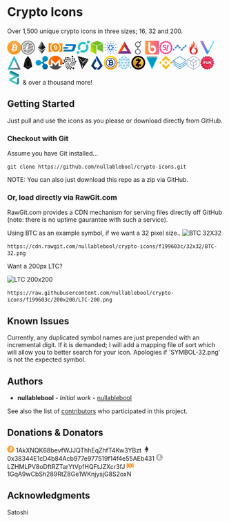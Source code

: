 # Crypto Icons

Over 1,500 unique crypto icons in three sizes; 16, 32 and 200.

![Icon](32x32/BTC-32.png?raw=true)![Icon](32x32/LTC-32.png?raw=true)![Icon](32x32/ETH-32.png?raw=true)![Icon](32x32/BCH-32.png?raw=true)![Icon](32x32/DASH-32.png?raw=true)![Icon](32x32/ICX-32.png?raw=true)![Icon](32x32/NEO-32.png?raw=true)![Icon](32x32/ADA-32.png?raw=true)![Icon](32x32/BAT-32.png?raw=true)![Icon](32x32/GNT-32.png?raw=true)![Icon](32x32/BRD-32.png?raw=true)![Icon](32x32/SPANK-32.png?raw=true)![Icon](32x32/NANO-32.png?raw=true)![Icon](32x32/UFR-32.png?raw=true)![Icon](32x32/VEN-32.png?raw=true)![Icon](32x32/SALT-32.png?raw=true)![Icon](32x32/EOS-32.png?raw=true)![Icon](32x32/XRP-32.png?raw=true)![Icon](32x32/XMR-32.png?raw=true)![Icon](32x32/MIOTA-32.png?raw=true)![Icon](32x32/TRX-32.png?raw=true)![Icon](32x32/LSK-32.png?raw=true)![Icon](32x32/BTG-32.png?raw=true)![Icon](32x32/QTUM-32.png?raw=true)![Icon](32x32/ZEC-32.png?raw=true)![Icon](32x32/XVG-32.png?raw=true)![Icon](32x32/BNB-32.png?raw=true)![Icon](32x32/STRAT-32.png?raw=true)![Icon](32x32/ENG-32.png?raw=true)![Icon](32x32/FUN-32.png?raw=true)![Icon](32x32/ZIL-32.png?raw=true) & over a thousand more!

## Getting Started

Just pull and use the icons as you please or download directly from GitHub.

### Checkout with Git

Assume you have Git installed...

```
git clone https://github.com/nullablebool/crypto-icons.git
```

NOTE: You can also just download this repo as a zip via GitHub.

### Or, load directly via RawGit.com

RawGit.com provides a CDN mechanism for serving files directly off GitHub (note: there is no uptime gaurantee with such a service).

Using BTC as an example symbol, if we want a 32 pixel size..
![BTC 32X32](https://cdn.rawgit.com/nullablebool/crypto-icons/f199603c/32x32/BTC-32.png)

```
https://cdn.rawgit.com/nullablebool/crypto-icons/f199603c/32x32/BTC-32.png
```

Want a 200px LTC?

![LTC 200x200](https://cdn.rawgit.com/nullablebool/crypto-icons/f199603c/200X200/LTC-200.png)

```
https://raw.githubusercontent.com/nullablebool/crypto-icons/f199603c/200x200/LTC-200.png
```

## Known Issues

Currently, any duplicated symbol names are just prepended with an incremental digit. If it is demanded; I will add a mapping file of sort which will allow you to better search for your icon. Apologies if 'SYMBOL-32.png' is not the expected symbol.

## Authors

* **nullablebool** - *Initial work* - [nullablebool](https://github.com/nullablebool)

See also the list of [contributors](https://github.com/nullablebool/crypto-icons/contributors) who participated in this project.

## Donations & Donators

![BTC 16x16](16x16/BTC-16.png?raw=true) 1AkXNQK68bevfWJJQThhEqZhfT4Kw3YBzt
![ETH 16x16](16x16/ETH-16.png?raw=true) 0x38344E1cD4b84Acb977e977519f14f4e55AEb431
![LTC 16x16](16x16/LTC-16.png?raw=true) LZHMLPV8oDftRZTarYtVpfHQFtJZXcr3fJ
![BCH 16x16](16x16/BCH-16.png?raw=true) 1GqA9wCbSh289RtZ8Ge1WKnjysjG8S2oxN

## Acknowledgments

Satoshi
